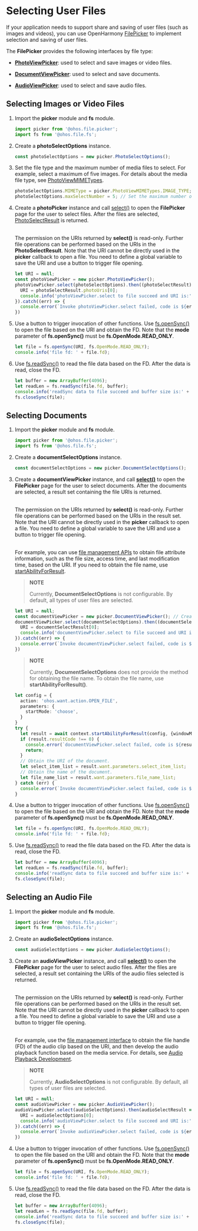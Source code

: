 # Selecting User Files

If your application needs to support share and saving of user files (such as images and videos), you can use OpenHarmony [FilePicker](../reference/apis/js-apis-file-picker.md) to implement selection and saving of user files.

The **FilePicker** provides the following interfaces by file type:

- [**PhotoViewPicker**](../reference/apis/js-apis-file-picker.md#photoviewpicker): used to select and save images or video files.

- [**DocumentViewPicker**](../reference/apis/js-apis-file-picker.md#documentviewpicker): used to select and save documents.

- [**AudioViewPicker**](../reference/apis/js-apis-file-picker.md#audioviewpicker): used to select and save audio files.

## Selecting Images or Video Files

1. Import the **picker** module and **fs** module.

   ```ts
   import picker from '@ohos.file.picker';
   import fs from '@ohos.file.fs';
   ```

2. Create a **photoSelectOptions** instance.

   ```ts
   const photoSelectOptions = new picker.PhotoSelectOptions();
   ```

3. Set the file type and the maximum number of media files to select.
   For example, select a maximum of five images. For details about the media file type, see [PhotoViewMIMETypes](../reference/apis/js-apis-file-picker.md#photoviewmimetypes).

   ```ts
   photoSelectOptions.MIMEType = picker.PhotoViewMIMETypes.IMAGE_TYPE; // Select images.
   photoSelectOptions.maxSelectNumber = 5; // Set the maximum number of images to select.
   ```

4. Create a **photoPicker** instance and call [select()](../reference/apis/js-apis-file-picker.md#select) to open the **FilePicker** page for the user to select files. After the files are selected, [PhotoSelectResult](../reference/apis/js-apis-file-picker.md#photoselectresult) is returned.
   
   <br>The permission on the URIs returned by **select()** is read-only. Further file operations can be performed based on the URIs in the **PhotoSelectResult**. Note that the URI cannot be directly used in the **picker** callback to open a file. You need to define a global variable to save the URI and use a button to trigger file opening.

   ```ts
   let URI = null;
   const photoViewPicker = new picker.PhotoViewPicker();
   photoViewPicker.select(photoSelectOptions).then((photoSelectResult) => {
     URI = photoSelectResult.photoUris[0];
     console.info('photoViewPicker.select to file succeed and URI is:' + URI);
   }).catch((err) => {
     console.error(`Invoke photoViewPicker.select failed, code is ${err.code}, message is ${err.message}`);
   })
   ```

5. Use a button to trigger invocation of other functions. Use [fs.openSync()](../reference/apis/js-apis-file-fs.md#fsopensync) to open the file based on the URI and obtain the FD. Note that the **mode** parameter of **fs.openSync()** must be **fs.OpenMode.READ_ONLY**.

   ```ts
   let file = fs.openSync(URI, fs.OpenMode.READ_ONLY);
   console.info('file fd: ' + file.fd);
   ```

6. Use [fs.readSync()](../reference/apis/js-apis-file-fs.md#readsync) to read the file data based on the FD. After the data is read, close the FD.

   ```ts
   let buffer = new ArrayBuffer(4096);
   let readLen = fs.readSync(file.fd, buffer);
   console.info('readSync data to file succeed and buffer size is:' + readLen);
   fs.closeSync(file);
   ```

## Selecting Documents

1. Import the **picker** module and **fs** module.

   ```ts
   import picker from '@ohos.file.picker';
   import fs from '@ohos.file.fs';
   ```

2. Create a **documentSelectOptions** instance.

   ```ts
   const documentSelectOptions = new picker.DocumentSelectOptions(); 
   ```

3. Create a **documentViewPicker** instance, and call [**select()**](../reference/apis/js-apis-file-picker.md#select-3) to open the **FilePicker** page for the user to select documents. After the documents are selected, a result set containing the file URIs is returned.
   
   <br>The permission on the URIs returned by **select()** is read-only. Further file operations can be performed based on the URIs in the result set. Note that the URI cannot be directly used in the **picker** callback to open a file. You need to define a global variable to save the URI and use a button to trigger file opening.
   
   <br>For example, you can use [file management APIs](../reference/apis/js-apis-file-fs.md) to obtain file attribute information, such as the file size, access time, and last modification time, based on the URI. If you need to obtain the file name, use [startAbilityForResult](../../application-dev/application-models/uiability-intra-device-interaction.md).

   > **NOTE**
   >
   > Currently, **DocumentSelectOptions** is not configurable. By default, all types of user files are selected.

   ```ts
   let URI = null;
   const documentViewPicker = new picker.DocumentViewPicker(); // Create a documentViewPicker instance.
   documentViewPicker.select(documentSelectOptions).then((documentSelectResult) => {
     URI = documentSelectResult[0];
     console.info('documentViewPicker.select to file succeed and URI is:' + URI);
   }).catch((err) => {
     console.error(`Invoke documentViewPicker.select failed, code is ${err.code}, message is ${err.message}`);
   })
   ```

   > **NOTE**
   >
   > Currently, **DocumentSelectOptions** does not provide the method for obtaining the file name. To obtain the file name, use **startAbilityForResult()**.

   ```ts
   let config = {
     action: 'ohos.want.action.OPEN_FILE',
     parameters: {
       startMode: 'choose',
     }
   }
   try {
     let result = await context.startAbilityForResult(config, {windowMode: 1});
     if (result.resultCode !== 0) {
       console.error(`documentViewPicker.select failed, code is ${result.resultCode}, message is ${result.want.parameters.message}`);
       return;
     }
     // Obtain the URI of the document.
     let select_item_list = result.want.parameters.select_item_list;
     // Obtain the name of the document.
     let file_name_list = result.want.parameters.file_name_list;
   } catch (err) {
     console.error(`Invoke documentViewPicker.select failed, code is ${err.code}, message is ${err.message}`);
   }
   ```

4. Use a button to trigger invocation of other functions. Use [fs.openSync()](../reference/apis/js-apis-file-fs.md#fsopensync) to open the file based on the URI and obtain the FD. Note that the **mode** parameter of **fs.openSync()** must be **fs.OpenMode.READ_ONLY**.

   ```ts
   let file = fs.openSync(URI, fs.OpenMode.READ_ONLY);
   console.info('file fd: ' + file.fd);
   ```

5. Use [fs.readSync()](../reference/apis/js-apis-file-fs.md#readsync) to read the file data based on the FD. After the data is read, close the FD.

   ```ts
   let buffer = new ArrayBuffer(4096);
   let readLen = fs.readSync(file.fd, buffer);
   console.info('readSync data to file succeed and buffer size is:' + readLen);
   fs.closeSync(file);
   ```


## Selecting an Audio File

1. Import the **picker** module and **fs** module.

   ```ts
   import picker from '@ohos.file.picker';
   import fs from '@ohos.file.fs';
   ```

2. Create an **audioSelectOptions** instance.

   ```ts
   const audioSelectOptions = new picker.AudioSelectOptions();
   ```

3. Create an **audioViewPicker** instance, and call [**select()**](../reference/apis/js-apis-file-picker.md#select-6) to open the **FilePicker** page for the user to select audio files. After the files are selected, a result set containing the URIs of the audio files selected is returned.
   
   <br>The permission on the URIs returned by **select()** is read-only. Further file operations can be performed based on the URIs in the result set. Note that the URI cannot be directly used in the **picker** callback to open a file. You need to define a global variable to save the URI and use a button to trigger file opening.
   
   <br>For example, use the [file management interface](../reference/apis/js-apis-file-fs.md) to obtain the file handle (FD) of the audio clip based on the URI, and then develop the audio playback function based on the media service. For details, see [Audio Playback Development](../media/audio-playback-overview.md).

   > **NOTE**
   >
   > Currently, **AudioSelectOptions** is not configurable. By default, all types of user files are selected.

   ```ts
   let URI = null;
   const audioViewPicker = new picker.AudioViewPicker();
   audioViewPicker.select(audioSelectOptions).then(audioSelectResult => {
     URI = audioSelectOptions[0];
     console.info('audioViewPicker.select to file succeed and URI is:' + URI);
   }).catch((err) => {
     console.error(`Invoke audioViewPicker.select failed, code is ${err.code}, message is ${err.message}`);
   })
   ```

4. Use a button to trigger invocation of other functions. Use [fs.openSync()](../reference/apis/js-apis-file-fs.md#fsopensync) to open the file based on the URI and obtain the FD. Note that the **mode** parameter of **fs.openSync()** must be **fs.OpenMode.READ_ONLY**.

   ```ts
   let file = fs.openSync(URI, fs.OpenMode.READ_ONLY);
   console.info('file fd: ' + file.fd);
   ```

5. Use [fs.readSync()](../reference/apis/js-apis-file-fs.md#readsync) to read the file data based on the FD. After the data is read, close the FD.

   ```ts
   let buffer = new ArrayBuffer(4096);
   let readLen = fs.readSync(file.fd, buffer);
   console.info('readSync data to file succeed and buffer size is:' + readLen);
   fs.closeSync(file);
   ```
